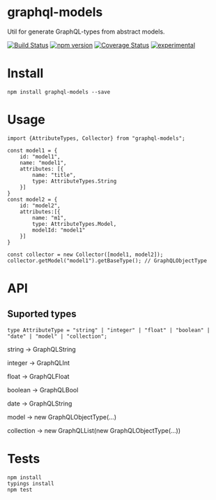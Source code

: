 # graphql-models
Util for generate GraphQL-types from abstract models.

[![Build Status](https://travis-ci.org/arvitaly/graphql-models.svg?branch=master)](https://travis-ci.org/arvitaly/graphql-models)
[![npm version](https://badge.fury.io/js/graphql-models.svg)](https://badge.fury.io/js/graphql-models)
[![Coverage Status](https://coveralls.io/repos/github/arvitaly/graphql-models/badge.svg?branch=master)](https://coveralls.io/github/arvitaly/graphql-models?branch=master)
[![experimental](http://badges.github.io/stability-badges/dist/experimental.svg)](http://github.com/badges/stability-badges)

# Install

    npm install graphql-models --save

# Usage

    import {AttributeTypes, Collector} from "graphql-models";
    
    const model1 = {
        id: "model1",
        name: "model1",
        attributes: [{
            name: "title",
            type: AttributeTypes.String
        }]
    }
    const model2 = {
        id: "model2",
        attributes:[{
            name: "m1",
            type: AttributeTypes.Model,
            modelId: "model1"
        }]
    }

    const collector = new Collector([model1, model2]);
    collector.getModel("model1").getBaseType(); // GraphQLObjectType

# API

## Suported types

    type AttributeType = "string" | "integer" | "float" | "boolean" | "date" | "model" | "collection";

string -> GraphQLString

integer -> GraphQLInt

float -> GraphQLFloat

boolean -> GraphQLBool

date -> GraphQLString

model -> new GraphQLObjectType(...)

collection -> new GraphQLList(new GraphQLObjectType(...))

# Tests

    npm install
    typings install
    npm test